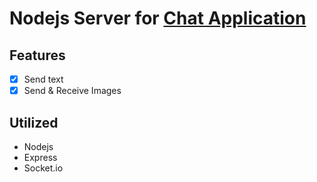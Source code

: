 # Nodejs Server for [Chat Application](https://github.com/mrmayurgithub/chat_app)

## Features
- [x] Send text
- [x] Send & Receive Images

## Utilized
- Nodejs
- Express
- Socket.io
